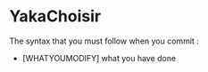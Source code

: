 # YakaChoisir

The syntax that you must follow when you commit :
  - [WHATYOUMODIFY] what you have done
